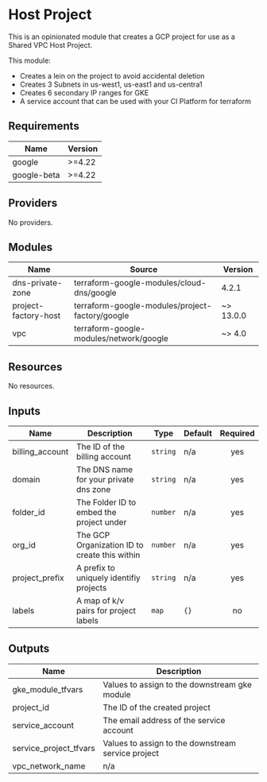 # Host Project

This is an opinionated module that creates a GCP project for use as a Shared VPC Host Project.

This module:

* Creates a lein on the project to avoid accidental deletion
* Creates 3 Subnets in us-west1, us-east1 and us-centra1
* Creates 6 secondary IP ranges for GKE
* A service account that can be used with your CI Platform for terraform

## Requirements

| Name | Version |
|------|---------|
| google | >=4.22 |
| google-beta | >=4.22 |

## Providers

No providers.

## Modules

| Name | Source | Version |
|------|--------|---------|
| dns-private-zone | terraform-google-modules/cloud-dns/google | 4.2.1 |
| project-factory-host | terraform-google-modules/project-factory/google | ~> 13.0.0 |
| vpc | terraform-google-modules/network/google | ~> 4.0 |

## Resources

No resources.

## Inputs

| Name | Description | Type | Default | Required |
|------|-------------|------|---------|:--------:|
| billing\_account | The ID of the billing account | `string` | n/a | yes |
| domain | The DNS name for your private dns zone | `string` | n/a | yes |
| folder\_id | The Folder ID to embed the project under | `number` | n/a | yes |
| org\_id | The GCP Organization ID to create this within | `number` | n/a | yes |
| project\_prefix | A prefix to uniquely identifiy projects | `string` | n/a | yes |
| labels | A map of k/v pairs for project labels | `map` | `{}` | no |

## Outputs

| Name | Description |
|------|-------------|
| gke\_module\_tfvars | Values to assign to the downstream gke module |
| project\_id | The ID of the created project |
| service\_account | The email address of the service account |
| service\_project\_tfvars | Values to assign to the downstream service project |
| vpc\_network\_name | n/a |
